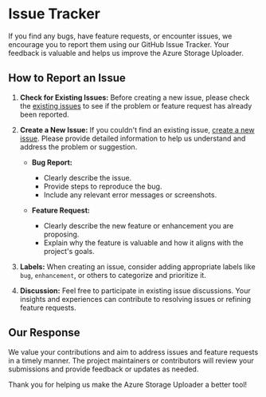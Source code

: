 # Issue Tracker

If you find any bugs, have feature requests, or encounter issues, we encourage you to report them using our GitHub Issue Tracker. Your feedback is valuable and helps us improve the Azure Storage Uploader.

## How to Report an Issue

1. **Check for Existing Issues:**
   Before creating a new issue, please check the [existing issues](https://github.com/your-username/azure-storage-uploader/issues) to see if the problem or feature request has already been reported.

2. **Create a New Issue:**
   If you couldn't find an existing issue, [create a new issue](https://github.com/your-username/azure-storage-uploader/issues/new). Please provide detailed information to help us understand and address the problem or suggestion.

   - **Bug Report:**
     - Clearly describe the issue.
     - Provide steps to reproduce the bug.
     - Include any relevant error messages or screenshots.

   - **Feature Request:**
     - Clearly describe the new feature or enhancement you are proposing.
     - Explain why the feature is valuable and how it aligns with the project's goals.

3. **Labels:**
   When creating an issue, consider adding appropriate labels like `bug`, `enhancement`, or others to categorize and prioritize it.

4. **Discussion:**
   Feel free to participate in existing issue discussions. Your insights and experiences can contribute to resolving issues or refining feature requests.

## Our Response

We value your contributions and aim to address issues and feature requests in a timely manner. The project maintainers or contributors will review your submissions and provide feedback or updates as needed.

Thank you for helping us make the Azure Storage Uploader a better tool!

